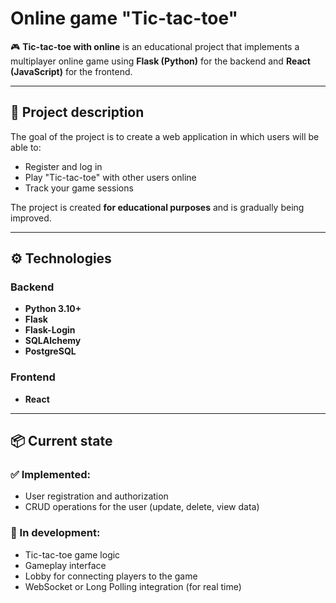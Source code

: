 # Online game "Tic-tac-toe"

🎮 **Tic-tac-toe with online** is an educational project that implements a multiplayer online game using **Flask (Python)** for the backend and **React (JavaScript)** for the frontend.

---

## 📌 Project description

The goal of the project is to create a web application in which users will be able to:

- Register and log in
- Play "Tic-tac-toe" with other users online
- Track your game sessions

The project is created **for educational purposes** and is gradually being improved.

---

## ⚙️ Technologies

### Backend
- **Python 3.10+**
- **Flask**
- **Flask-Login**
- **SQLAlchemy**
- **PostgreSQL**

### Frontend
- **React**

---

## 📦 Current state

### ✅ Implemented:
- User registration and authorization
- CRUD operations for the user (update, delete, view data)

### 🔧 In development:
- Tic-tac-toe game logic
- Gameplay interface
- Lobby for connecting players to the game
- WebSocket or Long Polling integration (for real time)
